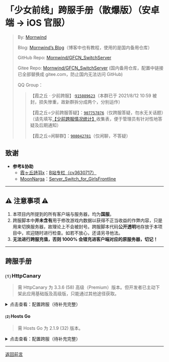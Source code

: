# 「少女前线」跨服手册（散爆版）（安卓端 → iOS 官服）
 > By: [Mornwind](https://github.com/Mornwind)
 > 
 > Blog: [Mornwind’s Blog](https://blog.mornwind.cc)（博客中也有教程，使用的是国内备用仓库）
 > 
 > GitHub Repo: [Mornwind/GFCN_SwitchServer](https://github.com/Mornwind/GFCN_SwitchServer) 
 > 
 > Gitee Repo: [Mornwind/GFCN_SwitchServer](https://gitee.com/Mornwind/GFCN_SwitchServer) (国内备用仓库，配置中链接已全部替换成 gitee.com，防止国内无法访问 GitHub)
 > 
 > QQ Group：
 > > 【霞之丘 · 少前跨服】:[`915089623`](https://jq.qq.com/?_wv=1027&k=5rnvPAT)（本群已于 2021/8/12 10:59 被封，损失惨重，故新群拆分成两个，分别运作）
 > > 
 > > 【霞之丘⟡少前跨服答疑】：[`907757876`](https://jq.qq.com/?_wv=1027&k=wdMRfleu)（仅跨服答疑，勿水无关话题）（请先填写[【少前跨服情况统计】](https://docs.qq.com/form/page/DREpKbGVaQWtRcGhI)收集表，便于管理员有针对性地答疑及后期通知）
 > > 
 > > 【霞之丘⟡闲聊群】：[`908042781`](https://jq.qq.com/?_wv=1027&k=Ph1teaIm)（仅闲聊，不答疑）

## 致谢

- **参考&协助**
  - [霞ヶ丘詩羽x](https://space.bilibili.com/455501)：[B站专栏（cv3630717）](https://www.bilibili.com/read/cv3630717)
  - [MoonNarga](https://github.com/MoonNarga)：[Server_Switch_for_GirlsFrontline](https://github.com/MoonNarga/Server_Switch_for_GirlsFrontline)

---

## ⚠️ 注意事项 ⚠️

1. 本项目内所提到的所有客户端与服务器，均为**国服**。
2. 跨服脚本中**并未含有**用于修改游戏内数据以获得不正当收益的作弊内容，只是用来切换服务器，故理论上不会被封号。跨服脚本代码**公开透明**地存放于本项目中，欢迎随时进行检查。如若不放心，还请另寻他法。
3. **无法进行跨服充值，否则 1000% 会错充进客户端对应的原服务器，切记！**

---

## 跨服手册

### ⑴ HttpCanary
 > 需 HttpCanary 为 3.3.6 (58) 高级（Premium）版本。但开发者已主动下架此应用基础版及高级版，只能通过其他途径获取。

<details>
<summary>点击查看：配置跨服（待补充完整）</summary>

1. **设置目标应用**：在首页，点击左上角“☰”按钮打开侧栏菜单，找到“目标应用”点击进入；在“目标应用”界面中，点击右上角“+”进入选择应用界面；在应用列表中找到“少女前线（com.sunborn.girlsfrontline.cn）”，点击即完成添加并自动返回“目标应用”界面，可看到界面中已出现上述应用；然后点击左上角“←”返回首页。
2. **设置白名单**：在首页，点击左上角“☰”按钮打开侧栏菜单，找到“黑白名单”点击进入；在“黑白名单”界面中，点击右上角“+”，进入“添加 Host”界面界面；在“添加 Host”界面中，输入域名“gfcn-transit.gw.sunborngame.com”，然后点击右上角“✓”完成添加并返回“黑白名单”界面，可看到界面中已出现上述域名，且右侧有蓝色对勾，即表示成功添加此域名到白名单；然后点击左上角“←”返回首页。
3. **设置允许后台运行**：（各安卓定制系统设置方法有差异，此处不详述）将 HttpCanary 设置为允许后台运行，防止进入后台后被系统自动清理。
4. **抓取指定域名**：在首页，点击右下角飞机图标使其变绿，以启动 HttpCanary；运行游戏，直至选择服务器界面（左上角显示“当前服务器：0服 格里芬”；下方显示“点击屏幕开始”），退出游戏并清掉游戏后台；然后再切回 HttpCanary，即可看到刚刚抓到的一条“少女前线”的记录，下方显示为“POST http://gfcn-transit.gw.sunborngame.com/index.php”。
5. **设置重写规则**：（待补充完整）
6. ****：（待补充完整）

</details>

#### ⑵ Hosts Go
 > 需 Hosts Go 为 2.1.9 (32) 版本。

<details>
<summary>点击查看：配置跨服（待补充完整）</summary>



</details>

---

[返回前言](/README.md)
